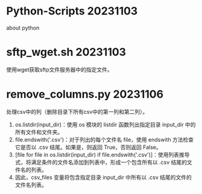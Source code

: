 # Python-Scripts 20231103
about python

# sftp_wget.sh 20231103
使用wget获取sftp文件服务器中的指定文件。

# remove_columns.py 20231106
处理csv中的列（删除目录下所有csv中的第一列和第二列）。
1. os.listdir(input_dir)：使用 os 模块的 listdir 函数列出指定目录 input_dir 中的所有文件和文件夹。
2. file.endswith('.csv')：对于列出的每个文件名 file，使用 endswith 方法检查它是否以 .csv 结尾。如果是，则返回 True，否则返回 False。
3. [file for file in os.listdir(input_dir) if file.endswith('.csv')]：使用列表推导式，将满足条件的文件名添加到列表中，形成一个包含所有以 .csv 结尾的文件名的列表。
4. 因此，csv_files 变量将包含指定目录 input_dir 中所有以 .csv 结尾的文件的文件名列表。


